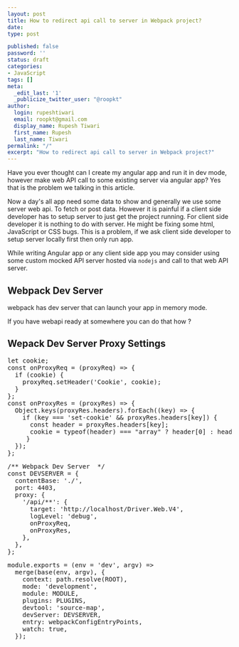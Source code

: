 ```yaml
---
layout: post
title: How to redirect api call to server in Webpack project?
date:
type: post

published: false
password: ''
status: draft
categories:
- JavaScript
tags: []
meta:
  _edit_last: '1'
  _publicize_twitter_user: "@roopkt"
author:
  login: rupeshtiwari
  email: roopkt@gmail.com
  display_name: Rupesh Tiwari
  first_name: Rupesh
  last_name: Tiwari
permalink: "/"
excerpt: "How to redirect api call to server in Webpack project?"
---
```

<p>
				Have you ever thought can I create my angular app and run it in dev mode, however make web API call to some existing server via angular app? Yes that is the problem we talking in this article.</p>
<p>Now a day's all app need some data to show and generally we use some server web api. To fetch or post data. However it is painful if a client side developer has to setup server to just get the project running. For client side developer it is nothing to do with server. He might be fixing some html, JavaScript or CSS bugs. This is a problem, if we ask client side developer to setup server locally first then only run app.</p>
<p>While writing Angular app or any client side app you may consider using some custom mocked API server hosted via <code>nodejs</code> and call to that web API server.</p>
<h2>Webpack Dev Server</h2>
<p>webpack has dev server that can launch your app in memory mode.</p>
<p>If you have webapi ready at somewhere you can do that how ?</p>
<h2>Wepack Dev Server Proxy Settings</h2>
<div>
<div></div>
</div>
<pre class="EnlighterJSRAW" data-enlighter-language="null">let cookie;
const onProxyReq = (proxyReq) =&gt; {
  if (cookie) {
    proxyReq.setHeader('Cookie', cookie);
  }
};
const onProxyRes = (proxyRes) =&gt; {
  Object.keys(proxyRes.headers).forEach((key) =&gt; {
    if (key === 'set-cookie' &amp;&amp; proxyRes.headers[key]) {
      const header = proxyRes.headers[key];
      cookie = typeof(header) === "array" ? header[0] : header;
     }
  });
};
</pre>
<pre class="EnlighterJSRAW" data-enlighter-language="null">/** Webpack Dev Server  */
const DEVSERVER = {
  contentBase: './',
  port: 4403,
  proxy: {
    '/api/**': {
      target: 'http://localhost/Driver.Web.V4',
      logLevel: 'debug',
      onProxyReq,
      onProxyRes,
    },
  },
};
</pre>
<pre class="EnlighterJSRAW" data-enlighter-language="null">module.exports = (env = 'dev', argv) =&gt;
  merge(base(env, argv), {
    context: path.resolve(ROOT),
    mode: 'development',
    module: MODULE,
    plugins: PLUGINS,
    devtool: 'source-map',
    devServer: DEVSERVER,
    entry: webpackConfigEntryPoints,
    watch: true,
  });
</pre>
